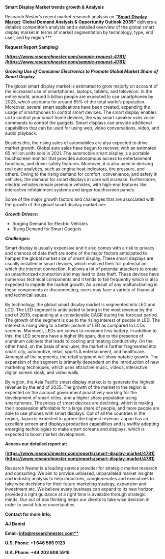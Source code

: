 ﻿**Smart Display Market trends growth & Analysis**

Research Nester’s recent market research analysis on **“[Smart Display Market](https://www.researchnester.com/reports/smart-display-market/4781): Global Demand Analysis & Opportunity Outlook 2035”** delivers a detailed competitor’s analysis and a detailed overview of the global smart display market in terms of market segmentation by technology, type, end user, and by region.*** 

**Request Report Sample@** 

[***https://www.researchnester.com/sample-request-4781](https://www.researchnester.com/sample-request-4781)*** 

***Growing Use of Consumer Electronics to Promote Global Market Share of Smart Display*** 

The global smart display market is estimated to grow majorly on account of the increased use of smartphones, laptops, tablets, and television. In the entire world, around 5 billion people are expected to use smartphones by 2023, which accounts for around 85% of the total world’s population. Moreover, several smart applications have been created, expanding the usage of smartphones to control smart devices. The smart display enables us to control your smart home devices, the way smart speaker uses voice commands to control the gadgets. Smart displays can provide additional capabilities that can be used for using web, video conversations, video, and audio playback.

Besides this, the rising sales of automobiles are also expected to drive market growth.  Global auto sales have begun to recover, with an estimated 65 million units sold in 2021. The automobile smart display is a portable touchscreen monitor that provides autonomous access to entertainment functions, and driver safety features. Moreover, it is also used in deriving real care analytics, such as engine heat indicators, tire pressure, and others. Owing to the rising demand for comfort, convenience, and safety in vehicles, the demand for smart displays in care will increase. Furthermore, electric vehicles remain premium vehicles, with high-end features like interactive infotainment systems and larger touchscreen panels.

Some of the major growth factors and challenges that are associated with the growth of the global smart display market are:

***Growth Drivers:***

- Surging Demand for Electric Vehicles
- Rising Demand for Smart Gadgets

***Challenges:***

Smart display is usually expensive and it also comes with a risk to privacy and chances of data theft are some of the major factors anticipated to hamper the global market size of smart display. These smart displays are usually installed in smart devices, which realized their full potential on which the internet connection. It allows a lot of potential attackers to create an unauthorized connection and may lead to data theft. These devices have numerous technical components and it tends to fail frequently which is also expected to impede the market growth. As a result of any malfunctioning in these components or disconnecting, users may face a variety of financial and technical issues.

By technology, the global smart display market is segmented into LED and LCD. The LED segment is anticipated to bring in the most revenue by the end of 2035, expanding at a considerable CAGR during the forecast period. The growth of the segment is due to the rising interest of people in LED. The interest is rising wing to a better picture of LED as compared to LCDs screens. Moreover, LEDs are known to consume less battery. In addition to this, the LED screens have a higher life span, due to the presence of aluminum cabinets that leads to cooling and heating conductivity. On the other hand, on the basis of end-user, the market is further fragmented into smart city, automotive, retail, sports & entertainment, and healthcare. Amongst all the segments, the retail segment will show notable growth. The expansion of the segment is primarily dependent on the introduction of new marketing techniques, which uses attractive music, videos, interactive digital screen kiosk, and video walls. 

By region, the Asia Pacific smart display market is to generate the highest revenue by the end of 2035. The growth of the market in the region is expected on the account government proactively working for the development of smart cities, and a higher share population using smartphones. The prices of smart devices are declining, which is making their possession affordable for a large share of people, and more people are able to use phones with smart displays. Out of all the countries in the region, Japan is expected to garner the highest revenue. Japan has an excellent screen and displays production capabilities and is swiftly adopting emerging technologies to make smart screens and displays, which is expected to boost market development.

**Access our detailed report at:** 

[**https://www.researchnester.com/reports/smart-display-market/4781](https://www.researchnester.com/reports/smart-display-market/4781)** 

Research Nester is a leading service provider for strategic market research and consulting. We aim to provide unbiased, unparalleled market insights and industry analysis to help industries, conglomerates and executives to take wise decisions for their future marketing strategy, expansion and investment etc. We believe every business can expand to its new horizon, provided a right guidance at a right time is available through strategic minds. Our out of box thinking helps our clients to take wise decision in order to avoid future uncertainties.

**Contact for more Info:**

**AJ Daniel**

**Email: [info@researchnester.com**](mailto:info@researchnester.com)**

**U.S. Phone: +1 646 586 9123** 

**U.K. Phone: +44 203 608 5919**


